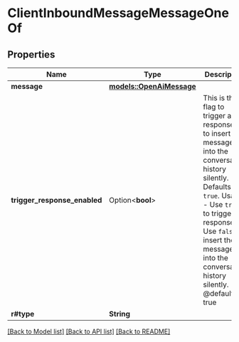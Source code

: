 # ClientInboundMessageMessageOneOf

## Properties

Name | Type | Description | Notes
------------ | ------------- | ------------- | -------------
**message** | [**models::OpenAiMessage**](OpenAiMessage.md) |  | 
**trigger_response_enabled** | Option<**bool**> | This is the flag to trigger a response, or to insert the message into the conversation history silently. Defaults to `true`.  Usage: - Use `true` to trigger a response. - Use `false` to insert the message into the conversation history silently.  @default true | [optional]
**r#type** | **String** |  | 

[[Back to Model list]](../README.md#documentation-for-models) [[Back to API list]](../README.md#documentation-for-api-endpoints) [[Back to README]](../README.md)


